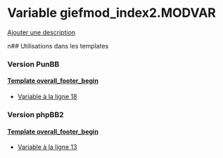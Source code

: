 # Variable giefmod_index2.MODVAR
[Ajouter une description](https://fa-tvars.appspot.com/giefmod_index2.MODVAR)

n## Utilisations dans les templates

### Version PunBB

#### [Template overall_footer_begin](punbb/overall_footer_begin.md)
* [Variable à la ligne 18](../punbb/overall_footer_begin.tpl#L18)

### Version phpBB2

#### [Template overall_footer_begin](subsilver/overall_footer_begin.md)
* [Variable à la ligne 13](../subsilver/overall_footer_begin.tpl#L13)